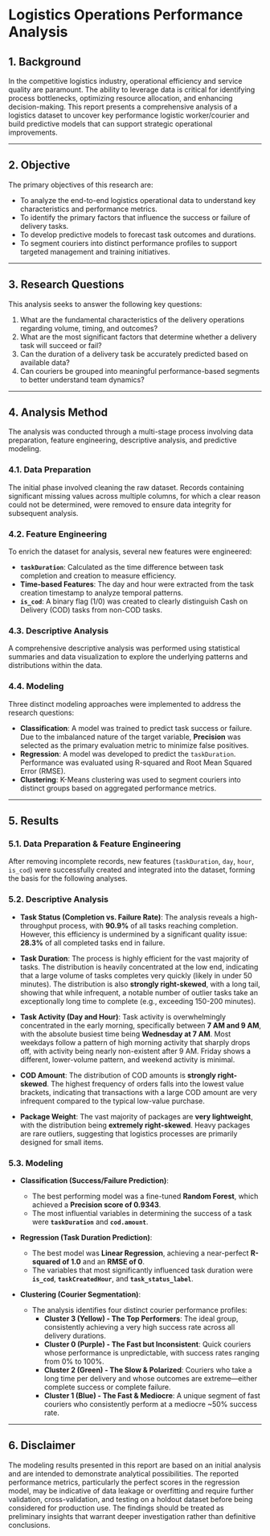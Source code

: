 

# Logistics Operations Performance Analysis


## 1. Background

In the competitive logistics industry, operational efficiency and service quality are paramount. The ability to leverage data is critical for identifying process bottlenecks, optimizing resource allocation, and enhancing decision-making. This report presents a comprehensive analysis of a logistics dataset to uncover key performance logistic worker/courier and build predictive models that can support strategic operational improvements.

---

## 2. Objective

The primary objectives of this research are:
* To analyze the end-to-end logistics operational data to understand key characteristics and performance metrics.
* To identify the primary factors that influence the success or failure of delivery tasks.
* To develop predictive models to forecast task outcomes and durations.
* To segment couriers into distinct performance profiles to support targeted management and training initiatives.

---

## 3. Research Questions

This analysis seeks to answer the following key questions:
1.  What are the fundamental characteristics of the delivery operations regarding volume, timing, and outcomes?
2.  What are the most significant factors that determine whether a delivery task will succeed or fail?
3.  Can the duration of a delivery task be accurately predicted based on available data?
4.  Can couriers be grouped into meaningful performance-based segments to better understand team dynamics?

---

## 4. Analysis Method

The analysis was conducted through a multi-stage process involving data preparation, feature engineering, descriptive analysis, and predictive modeling.

### 4.1. Data Preparation
The initial phase involved cleaning the raw dataset. Records containing significant missing values across multiple columns, for which a clear reason could not be determined, were removed to ensure data integrity for subsequent analysis.

### 4.2. Feature Engineering
To enrich the dataset for analysis, several new features were engineered:
* **`taskDuration`**: Calculated as the time difference between task completion and creation to measure efficiency.
* **Time-based Features**: The day and hour were extracted from the task creation timestamp to analyze temporal patterns.
* **`is_cod`**: A binary flag (1/0) was created to clearly distinguish Cash on Delivery (COD) tasks from non-COD tasks.

### 4.3. Descriptive Analysis
A comprehensive descriptive analysis was performed using statistical summaries and data visualization to explore the underlying patterns and distributions within the data.

### 4.4. Modeling
Three distinct modeling approaches were implemented to address the research questions:
* **Classification**: A model was trained to predict task success or failure. Due to the imbalanced nature of the target variable, **Precision** was selected as the primary evaluation metric to minimize false positives.
* **Regression**: A model was developed to predict the `taskDuration`. Performance was evaluated using R-squared and Root Mean Squared Error (RMSE).
* **Clustering**: K-Means clustering was used to segment couriers into distinct groups based on aggregated performance metrics.

---

## 5. Results

### 5.1. Data Preparation & Feature Engineering
After removing incomplete records, new features (`taskDuration`, `day`, `hour`, `is_cod`) were successfully created and integrated into the dataset, forming the basis for the following analyses.

### 5.2. Descriptive Analysis

* **Task Status (Completion vs. Failure Rate)**: The analysis reveals a high-throughput process, with **90.9%** of all tasks reaching completion. However, this efficiency is undermined by a significant quality issue: **28.3%** of all completed tasks end in failure.

* **Task Duration**: The process is highly efficient for the vast majority of tasks. The distribution is heavily concentrated at the low end, indicating that a large volume of tasks completes very quickly (likely in under 50 minutes). The distribution is also **strongly right-skewed**, with a long tail, showing that while infrequent, a notable number of outlier tasks take an exceptionally long time to complete (e.g., exceeding 150-200 minutes).

* **Task Activity (Day and Hour)**: Task activity is overwhelmingly concentrated in the early morning, specifically between **7 AM and 9 AM**, with the absolute busiest time being **Wednesday at 7 AM**. Most weekdays follow a pattern of high morning activity that sharply drops off, with activity being nearly non-existent after 9 AM. Friday shows a different, lower-volume pattern, and weekend activity is minimal.

* **COD Amount**: The distribution of COD amounts is **strongly right-skewed**. The highest frequency of orders falls into the lowest value brackets, indicating that transactions with a large COD amount are very infrequent compared to the typical low-value purchase.

* **Package Weight**: The vast majority of packages are **very lightweight**, with the distribution being **extremely right-skewed**. Heavy packages are rare outliers, suggesting that logistics processes are primarily designed for small items.

### 5.3. Modeling

* **Classification (Success/Failure Prediction)**:
    * The best performing model was a fine-tuned **Random Forest**, which achieved a **Precision score of 0.9343**.
    * The most influential variables in determining the success of a task were **`taskDuration`** and **`cod.amount`**.

* **Regression (Task Duration Prediction)**:
    * The best model was **Linear Regression**, achieving a near-perfect **R-squared of 1.0** and an **RMSE of 0**.
    * The variables that most significantly influenced task duration were **`is_cod`**, **`taskCreatedHour`**, and **`task_status_label`**.

* **Clustering (Courier Segmentation)**:
    * The analysis identifies four distinct courier performance profiles:
        * **Cluster 3 (Yellow) - The Top Performers**: The ideal group, consistently achieving a very high success rate across all delivery durations.
        * **Cluster 0 (Purple) - The Fast but Inconsistent**: Quick couriers whose performance is unpredictable, with success rates ranging from 0% to 100%.
        * **Cluster 2 (Green) - The Slow & Polarized**: Couriers who take a long time per delivery and whose outcomes are extreme—either complete success or complete failure.
        * **Cluster 1 (Blue) - The Fast & Mediocre**: A unique segment of fast couriers who consistently perform at a mediocre ~50% success rate.

---

## 6. Disclaimer

The modeling results presented in this report are based on an initial analysis and are intended to demonstrate analytical possibilities. The reported performance metrics, particularly the perfect scores in the regression model, may be indicative of data leakage or overfitting and require further validation, cross-validation, and testing on a holdout dataset before being considered for production use. The findings should be treated as preliminary insights that warrant deeper investigation rather than definitive conclusions.